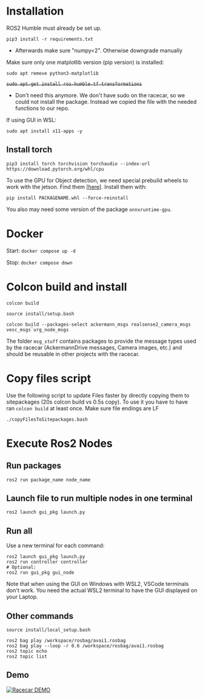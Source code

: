 # Installation
ROS2 Humble must already be set up.

```
pip3 install -r requirements.txt
```

- Afterwards make sure "numpy<2". Otherwise downgrade manually

Make sure only one matplotlib version (pip version) is installed:

```
sudo apt remove python3-matplotlib
```

~~```sudo apt-get install ros-humble-tf-transformations```~~ 
- Don't need this anymore. We don't have sudo on the racecar, so we could not install the package. Instead we copied the file with the needed functions to our repo.

If using GUI in WSL: 
```
sudo apt install x11-apps -y
```

## Install torch
```
pip3 install torch torchvision torchaudio --index-url https://download.pytorch.org/whl/cpu
```

To use the GPU for Object detection, we need special prebuild wheels to work with the jetson. Find them [[here](https://forums.developer.nvidia.com/t/pytorch-for-jetson/72048)]. Install them with:

```
pip install PACKAGENAME.whl --force-reinstall
```
You also may need some version of the package `onnxruntime-gpu`.
# Docker
Start: `docker compose up -d`

Stop: `docker compose down`

# Colcon build and install
```
colcon build

source install/setup.bash

colcon build --packages-select ackermann_msgs realsense2_camera_msgs vesc_msgs`urg_node_msgs
```
The folder `msg_stuff` contains packages to provide the message types used by the racecar (AckermannDrive messages, Camera images, etc.) and should be reusable in other projects with the racecar.
# Copy files script

Use the following script to update Files faster by directly copying them to sitepackages (20s colcon build vs 0.5s copy).
To use it you have to have ran `colcon build` at least once.
Make sure file endings are LF
```
./copyFilesToSitepackages.bash
```
# Execute Ros2 Nodes
## Run packages
```
ros2 run package_name node_name
```
## Launch file to run multiple nodes in one terminal
```
ros2 launch gui_pkg launch.py
```
## Run all
Use a new terminal for each command:
```
ros2 launch gui_pkg launch.py
ros2 run controller controller
# Optional:
ros2 run gui_pkg gui_node
```
Note that when using the GUI on Windows with WSL2, VSCode terminals don't work. You need the actual WSL2 terminal to have the GUI displayed on your Laptop.

## Other commands
```
source install/local_setup.bash

ros2 bag play /workspace/rosbag/avai1.rosbag
ros2 bag play --loop -r 0.6 /workspace/rosbag/avai1.rosbag
ros2 topic echo
ros2 topic list
```

## Demo
[![Racecar DEMO](https://img.youtube.com/vi/VUXPDdpeL6c/100.jpg)](https://www.youtube.com/watch?v=VUXPDdpeL6c)
